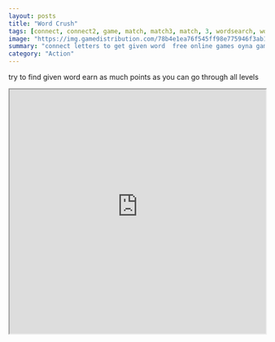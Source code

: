 ```yaml
---
layout: posts
title: "Word Crush"
tags: [connect, connect2, game, match, match3, match, 3, wordsearch, words, free, online, games, oyna, game, free, games, play, play, games]
image: "https://img.gamedistribution.com/78b4e1ea76f545ff98e775946f3ab1cb.jpg"
summary: "connect letters to get given word  free online games oyna game free games play play games"
category: "Action"
---
```


try to find given word earn as much points as you can go through all levels

<iframe width="100%" height="480px;" src="https://html5.gamedistribution.com/78b4e1ea76f545ff98e775946f3ab1cb/"></iframe>